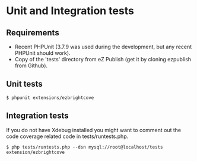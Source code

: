 # Unit and Integration tests

## Requirements

* Recent PHPUnit (3.7.9 was used during the development, but any recent
  PHPUnit should work).
* Copy of the 'tests' directory from eZ Publish (get it by cloning
  ezpublish from Github).

## Unit tests

    $ phpunit extensions/ezbrightcove

## Integration tests

If you do not have Xdebug installed you might want to comment out the
code coverage related code in tests/runtests.php.

    $ php tests/runtests.php --dsn mysql://root@localhost/tests extension/ezbrightcove
